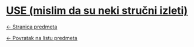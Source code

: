 # [USE (mislim da su neki stručni izleti)](https://www.github.com/studosi-fer/USE)
[<- Stranica predmeta](./)

[<- Povratak na listu predmeta](https://www.github.com/studosi/FER)
